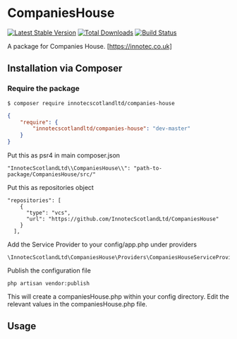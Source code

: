 # CompaniesHouse
[![Latest Stable Version]()](https://innotec.co.uk)
[![Total Downloads]()]()
[![Build Status]()]()

A package for Companies House. [https://innotec.co.uk]
## Installation via Composer

### Require the package

```
$ composer require innotecscotlandltd/companies-house
```
```json
{
    "require": {
        "innotecscotlandltd/companies-house": "dev-master"
    }
}
```
Put this as psr4 in main composer.json
```
"InnotecScotlandLtd\\CompaniesHouse\\": "path-to-package/CompaniesHouse/src/"
```
Put this as repositories object
```
"repositories": [
    {
      "type": "vcs",
      "url": "https://github.com/InnotecScotlandLtd/CompaniesHouse"
    }
  ],
```
Add the Service Provider to your config/app.php under providers

```
\InnotecScotlandLtd\CompaniesHouse\Providers\CompaniesHouseServiceProvider::class,
```

Publish the configuration file
```
php artisan vendor:publish
```
This will create a companiesHouse.php within your config directory. Edit the relevant values in the companiesHouse.php file.

## Usage